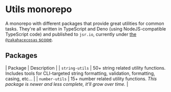 # Utils monorepo

A monorepo with different packages that provide great utilities for common tasks. They're all written in TypeScript and Deno (using NodeJS-compatible TypeScript code) and published to `jsr.io`, currently under [the `@zakahacecosas` scope](https://jsr.io/@zakahacecosas).

## Packages

| Package | Description |
| `string-utils` | 50+ string related utility functions. Includes tools for CLI-targeted string formatting, validation, formatting, casing, etc... |
| `number-utils` | 15+ number related utility functions. _This package is newer and less complete, it'll grow over time._ |
